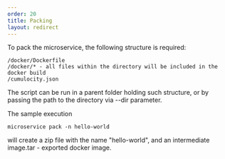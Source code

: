 ```yaml
---
order: 20
title: Packing
layout: redirect
---
```


To pack the microservice, the following structure is required:
    
    /docker/Dockerfile
    /docker/* - all files within the directory will be included in the docker build
    /cumulocity.json 

The script can be run in a parent folder holding such structure, or by passing the path to the directory via --dir parameter. 

The sample execution

    microservice pack -n hello-world
    
will create a zip file with the name "hello-world", and an intermediate image.tar - exported docker image. 
